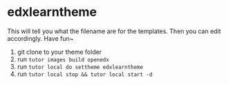 # edxlearntheme
This will tell you what the filename are for the templates. Then you can edit accordingly. Have fun~

1) git clone to your theme folder
2) run `tutor images build openedx`
3) run `tutor local do settheme edxlearntheme`
4) run `tutor local stop && tutor local start -d`

